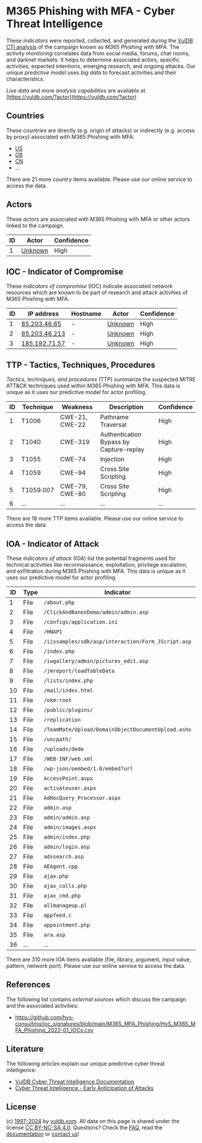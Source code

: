 # M365 Phishing with MFA - Cyber Threat Intelligence

These _indicators_ were reported, collected, and generated during the [VulDB CTI analysis](https://vuldb.com/?kb.cti) of the campaign known as _M365 Phishing with MFA_. The _activity monitoring_ correlates data from social media, forums, chat rooms, and darknet markets. It helps to determine associated actors, specific activities, expected intentions, emerging research, and ongoing attacks. Our unique _predictive model_ uses _big data_ to forecast activities and their characteristics.

_Live data_ and more _analysis capabilities_ are available at [https://vuldb.com/?actor](https://vuldb.com/?actor)

## Countries

These _countries_ are directly (e.g. origin of attacks) or indirectly (e.g. access by proxy) associated with M365 Phishing with MFA:

* [US](https://vuldb.com/?country.us)
* [GB](https://vuldb.com/?country.gb)
* [CN](https://vuldb.com/?country.cn)
* ...

There are 21 more country items available. Please use our online service to access the data.

## Actors

These _actors_ are associated with M365 Phishing with MFA or other actors linked to the campaign.

ID | Actor | Confidence
-- | ----- | ----------
1 | [Unknown](https://vuldb.com/?actor.unknown) | High

## IOC - Indicator of Compromise

These _indicators of compromise_ (IOC) indicate associated network resources which are known to be part of research and attack activities of M365 Phishing with MFA.

ID | IP address | Hostname | Actor | Confidence
-- | ---------- | -------- | ----- | ----------
1 | [85.203.46.65](https://vuldb.com/?ip.85.203.46.65) | - | [Unknown](https://vuldb.com/?actor.unknown) | High
2 | [85.203.46.213](https://vuldb.com/?ip.85.203.46.213) | - | [Unknown](https://vuldb.com/?actor.unknown) | High
3 | [185.192.71.57](https://vuldb.com/?ip.185.192.71.57) | - | [Unknown](https://vuldb.com/?actor.unknown) | High

## TTP - Tactics, Techniques, Procedures

_Tactics, techniques, and procedures_ (TTP) summarize the suspected MITRE ATT&CK techniques used within M365 Phishing with MFA. This data is unique as it uses our predictive model for actor profiling.

ID | Technique | Weakness | Description | Confidence
-- | --------- | -------- | ----------- | ----------
1 | T1006 | CWE-21, CWE-22 | Pathname Traversal | High
2 | T1040 | CWE-319 | Authentication Bypass by Capture-replay | High
3 | T1055 | CWE-74 | Injection | High
4 | T1059 | CWE-94 | Cross Site Scripting | High
5 | T1059.007 | CWE-79, CWE-80 | Cross Site Scripting | High
6 | ... | ... | ... | ...

There are 18 more TTP items available. Please use our online service to access the data.

## IOA - Indicator of Attack

These _indicators of attack_ (IOA) list the potential fragments used for technical activities like reconnaissance, exploitation, privilege escalation, and exfiltration during M365 Phishing with MFA. This data is unique as it uses our predictive model for actor profiling.

ID | Type | Indicator | Confidence
-- | ---- | --------- | ----------
1 | File | `/about.php` | Medium
2 | File | `/ClickAndBanexDemo/admin/admin.asp` | High
3 | File | `/configs/application.ini` | High
4 | File | `/HNAP1` | Low
5 | File | `/iissamples/sdk/asp/interaction/Form_JScript.asp` | High
6 | File | `/index.php` | Medium
7 | File | `/iwgallery/admin/pictures_edit.asp` | High
8 | File | `/jmreport/loadTableData` | High
9 | File | `/lists/index.php` | High
10 | File | `/mail/index.html` | High
11 | File | `/okm:root` | Medium
12 | File | `/public/plugins/` | High
13 | File | `/replication` | Medium
14 | File | `/TeamMate/Upload/DomainObjectDocumentUpload.ashx` | High
15 | File | `/uncpath/` | Medium
16 | File | `/uploads/dede` | High
17 | File | `/WEB-INF/web.xml` | High
18 | File | `/wp-json/oembed/1.0/embed?url` | High
19 | File | `AccessPoint.aspx` | High
20 | File | `activateuser.aspx` | High
21 | File | `AdHocQuery_Processor.aspx` | High
22 | File | `admin.asp` | Medium
23 | File | `admin/admin.asp` | High
24 | File | `admin/images.aspx` | High
25 | File | `admin/index.php` | High
26 | File | `admin/login.asp` | High
27 | File | `advsearch.asp` | High
28 | File | `AEAgent.cpp` | Medium
29 | File | `ajax.php` | Medium
30 | File | `ajax_calls.php` | High
31 | File | `ajax_cmd.php` | Medium
32 | File | `allmanageup.pl` | High
33 | File | `appfeed.c` | Medium
34 | File | `appointment.php` | High
35 | File | `ara.asp` | Low
36 | ... | ... | ...

There are 310 more IOA items available (file, library, argument, input value, pattern, network port). Please use our online service to access the data.

## References

The following list contains _external sources_ which discuss the campaign and the associated activities:

* https://github.com/hvs-consulting/ioc_signatures/blob/main/M365_MFA_Phishing/HvS_M365_MFA_Phishing_2022-01_IOCs.csv

## Literature

The following _articles_ explain our unique predictive cyber threat intelligence:

* [VulDB Cyber Threat Intelligence Documentation](https://vuldb.com/?kb.cti)
* [Cyber Threat Intelligence - Early Anticipation of Attacks](https://www.scip.ch/en/?labs.20201022)

## License

(c) [1997-2024](https://vuldb.com/?kb.changelog) by [vuldb.com](https://vuldb.com/?kb.about). All data on this page is shared under the license [CC BY-NC-SA 4.0](https://creativecommons.org/licenses/by-nc-sa/4.0/). Questions? Check the [FAQ](https://vuldb.com/?kb.faq), read the [documentation](https://vuldb.com/?kb) or [contact us](https://vuldb.com/?contact)!
